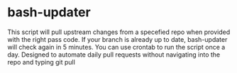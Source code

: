 bash-updater
============

 This script will pull upstream changes from a specefied repo when provided with the right pass code.
 If your branch is already up to date, bash-updater will check again in 5 minutes. You can use crontab to run
 the script once a day. Designed to automate daily pull requests without navigating into the repo and typing git pull
